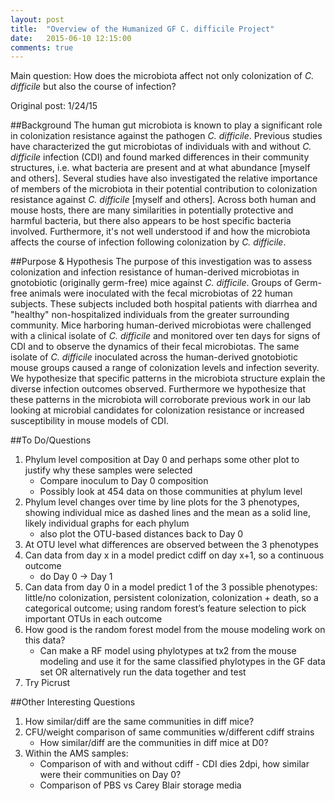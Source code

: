 ```yaml
---
layout: post
title:  "Overview of the Humanized GF C. difficile Project"
date:   2015-06-10 12:15:00
comments: true
---
```

 
Main question: How does the microbiota affect not only colonization of _C. difficile_ but also the course of infection?

Original post: 1/24/15

##Background
The human gut microbiota is known to play a significant role in colonization resistance against the pathogen _C. difficile_. Previous studies have characterized the gut microbiotas of individuals with and without _C. difficile_ infection (CDI) and found marked differences in their community structures, i.e. what bacteria are present and at what abundance [myself and others]. Several studies have also investigated the relative importance of members of the microbiota in their potential contribution to colonization resistance against _C. difficile_ [myself and others]. Across both human and mouse hosts, there are many similarities in potentially protective and harmful bacteria, but there also appears to be host specific bacteria involved. Furthermore, it's not well understood if and how the microbiota affects the course of infection following colonization by _C. difficile_.

##Purpose & Hypothesis
The purpose of this investigation was to assess colonization and infection resistance of human-derived microbiotas in gnotobiotic (originally germ-free) mice against _C. difficile_. Groups of Germ-free animals were inoculated with the fecal microbiotas of 22 human subjects. These subjects included both hospital patients with diarrhea and "healthy" non-hospitalized individuals from the greater surrounding community. Mice harboring human-derived microbiotas were challenged with a clinical isolate of _C. difficile_ and monitored over ten days for signs of CDI and to observe the dynamics of their fecal microbiotas. The same isolate of _C. difficile_ inoculated across the human-derived gnotobiotic mouse groups caused a range of colonization levels and infection severity. We hypothesize that specific patterns in the microbiota structure explain the diverse infection outcomes observed. Furthermore we hypothesize that these patterns in the microbiota will corroborate previous work in our lab looking at microbial candidates for colonization resistance or increased susceptibility in mouse models of CDI. 

##To Do/Questions
1. Phylum level composition at Day 0 and perhaps some other plot to justify why these samples were selected
	+ Compare inoculum to Day 0 composition
	+ Possibly look at 454 data on those communities at phylum level
2. Phylum level changes over time by line plots for the 3 phenotypes, showing individual mice as dashed lines and the mean as a solid line, likely individual graphs for each phylum
	+ also plot the OTU-based distances back to Day 0
3. At OTU level what differences are observed between the 3 phenotypes
4. Can data from day x in a model predict cdiff on day x+1, so a continuous outcome
	+ do Day 0 -> Day 1
5. Can data from day 0 in a model predict 1 of the 3 possible phenotypes: little/no colonization, persistent colonization, colonization + death, so a categorical outcome; using random forest’s feature selection to pick important OTUs in each outcome
6. How good is the random forest model from the mouse modeling work on this data?
	+ Can make a RF model using phylotypes at tx2 from the mouse modeling and use it for the same classified phylotypes in the GF data set OR alternatively run the data together and test
7. Try Picrust

##Other Interesting Questions
1. How similar/diff are the same communities in diff mice?
2. CFU/weight comparison of same communities w/different cdiff strains
	+ How similar/diff are the communities in diff mice at D0?
3. Within the AMS samples:
	+ Comparison of with and without cdiff - CDI dies 2dpi, how similar were their communities on Day 0?
	+ Comparison of PBS vs Carey Blair storage media
